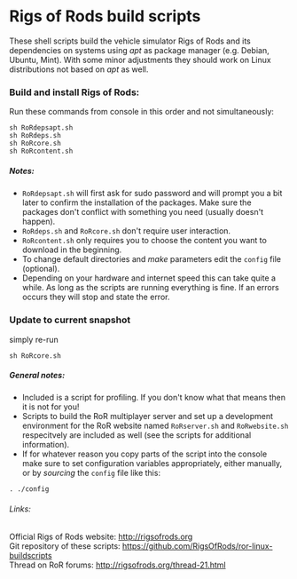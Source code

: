 # Rigs of Rods build scripts
These shell scripts build the vehicle simulator Rigs of Rods and its dependencies on systems using *apt* as package manager (e.g. Debian, Ubuntu, Mint).
With some minor adjustments they should work on Linux distributions not based on *apt* as well.

### Build and install Rigs of Rods:
Run these commands from console in this order and not simultaneously:
```
sh RoRdepsapt.sh
sh RoRdeps.sh
sh RoRcore.sh
sh RoRcontent.sh
```
  
##### Notes:
* `RoRdepsapt.sh` will first ask for sudo password and will prompt you a bit later to confirm the installation of the packages. Make sure the packages don't conflict with something you need (usually doesn't happen).
* `RoRdeps.sh` and `RoRcore.sh` don't require user interaction.  
* `RoRcontent.sh` only requires you to choose the content you want to download in the beginning.
* To change default directories and *make* parameters edit the `config` file (optional).
* Depending on your hardware and internet speed this can take quite a while. As long as the scripts are running everything is fine. If an errors occurs they will stop and state the error.


### Update to current snapshot
simply re-run
```
sh RoRcore.sh
```

##### General notes: 
* Included is a script for profiling. If you don't know what that means then it is not for you!
* Scripts to build the RoR multiplayer server and set up a development environment for the RoR website named `RoRserver.sh` and `RoRwebsite.sh`  respecitvely are included as well (see the scripts for additional information).
* If for whatever reason you copy parts of the script into the console make sure to set configuration
variables appropriately, either manually, or by *sourcing* the `config` file like this: 
```
. ./config
```

###### Links:
Official Rigs of Rods website: http://rigsofrods.org  
Git repository of these scripts: https://github.com/RigsOfRods/ror-linux-buildscripts  
Thread on RoR forums: http://rigsofrods.org/thread-21.html  
